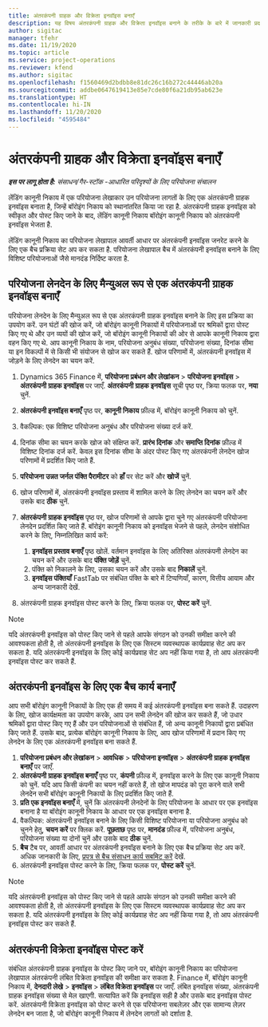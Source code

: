 ```yaml
---
title: अंतरकंपनी ग्राहक और विक्रेता इनवॉइस बनाएँ
description: यह विषय अंतरकंपनी ग्राहक और विक्रेता इनवॉइस बनाने के तरीके के बारे में जानकारी प्रदान करता है.
author: sigitac
manager: tfehr
ms.date: 11/19/2020
ms.topic: article
ms.service: project-operations
ms.reviewer: kfend
ms.author: sigitac
ms.openlocfilehash: f1560469d2bdbb8e81dc26c16b272c44446ab20a
ms.sourcegitcommit: addbe0647619413e85e7cde80f6a21db95ab623e
ms.translationtype: HT
ms.contentlocale: hi-IN
ms.lasthandoff: 11/20/2020
ms.locfileid: "4595484"
---
```

# <a name="create-intercompany-customer-and-vendor-invoices"></a>अंतरकंपनी ग्राहक और विक्रेता इनवॉइस बनाएँ

_**इस पर लागू होता है:** संसाधन/गैर-स्टॉक -आधारित परिदृश्यों के लिए परियोजना संचालन_

लेंडिंग कानूनी निकाय में एक परियोजना लेखाकार उन परियोजना लागतों के लिए एक अंतरकंपनी ग्राहक इनवॉइस बनाता है, जिन्हें बॉरोइंग निकाय को स्थानांतरित किया जा रहा है. अंतरकंपनी ग्राहक इनवॉइस को स्वीकृत और पोस्ट किए जाने के बाद, लेंडिंग कानूनी निकाय बॉरोइंग कानूनी निकाय को अंतरकंपनी इनवॉइस भेजता है.

लेंडिंग कानूनी निकाय का परियोजना लेखापाल आवर्ती आधार पर अंतरकंपनी इनवॉइस जनरेट करने के लिए एक बैच प्रक्रिया सेट अप कर सकता है. परियोजना लेखापाल बैच में अंतरकंपनी इनवॉइस बनाने के लिए विशिष्ट परियोजनाओं जैसे मानदंड निर्दिष्ट करता है.

## <a name="manually-create-an-intercompany-customer-invoice-for-project-transactions"></a>परियोजना लेनदेन के लिए मैन्युअल रूप से एक अंतरकंपनी ग्राहक इनवॉइस बनाएँ 

परियोजना लेनदेन के लिए मैन्युअल रूप से एक अंतरकंपनी ग्राहक इनवॉइस बनाने के लिए इस प्रक्रिया का उपयोग करें. उन घंटों की खोज करें, जो बॉरोइंग कानूनी निकायों में परियोजनाओं पर श्रमिकों द्वारा पोस्ट किए गए थे और उन व्ययों की खोज करें, जो बॉरोइंग कानूनी निकायों की ओर से आपके कानूनी निकाय द्वारा वहन किए गए थे. आप कानूनी निकाय के नाम, परियोजना अनुबंध संख्या, परियोजना संख्या, दिनांक सीमा या इन विकल्पों में से किसी भी संयोजन से खोज कर सकते हैं. खोज परिणामों में, अंतरकंपनी इनवॉइस में जोड़ने के लिए लेनदेन का चयन करें.

1. Dynamics 365 Finance में, **परियोजना प्रबंधन और लेखांकन** > **परियोजना इनवॉइस** > **अंतरकंपनी ग्राहक इनवॉइस** पर जाएँ. **अंतरकंपनी ग्राहक इनवॉइस** सूची पृष्ठ पर, क्रिया फलक पर, **नया** चुनें.
2. **अंतरकंपनी इनवॉइस बनाएँ** पृष्ठ पर, **कानूनी निकाय** फ़ील्ड में, बॉरोइंग कानूनी निकाय को चुनें.
3. वैकल्पिक: एक विशिष्ट परियोजना अनुबंध और परियोजना संख्या दर्ज करें.
4. दिनांक सीमा का चयन करके खोज को संक्षिप्त करें. **प्रारंभ दिनांक** और **समाप्ति दिनांक** फ़ील्ड में विशिष्ट दिनांक दर्ज करें. केवल इस दिनांक सीमा के अंदर पोस्ट किए गए अंतरकंपनी लेनदेन खोज परिणामों में प्रदर्शित किए जाते हैं.
5. **परियोजना उन्नत जर्नल पंक्ति पैरामीटर** को **हाँ** पर सेट करें और **खोजें** चुनें.
6. खोज परिणामों में, अंतरकंपनी इनवॉइस प्रस्ताव में शामिल करने के लिए लेनदेन का चयन करें और उसके बाद **ठीक** चुनें.
7. **अंतरकंपनी ग्राहक इनवॉइस** पृष्ठ पर, खोज परिणामों से आपके द्वारा चुने गए अंतरकंपनी परियोजना लेनदेन प्रदर्शित किए जाते हैं. बॉरोइंग कानूनी निकाय को इनवॉइस भेजने से पहले, लेनदेन संशोधित करने के लिए, निम्नलिखित कार्य करें:
  
    1. **इनवॉइस प्रस्ताव बनाएँ** पृष्ठ खोलें. वर्तमान इनवॉइस के लिए अतिरिक्त अंतरकंपनी लेनदेन का चयन करें और उसके बाद **पंक्ति जोड़ें** चुनें.
    2. पंक्ति को निकालने के लिए, उसका चयन करें और उसके बाद **निकालें** चुनें.
    3. **इनवॉइस पंक्तियाँ** FastTab पर संबंधित पंक्ति के बारे में टिप्पणियाँ, कारण, वित्तीय आयाम और अन्य जानकारी देखें.
    
8. अंतरकंपनी ग्राहक इनवॉइस पोस्ट करने के लिए, क्रिया फलक पर, **पोस्ट करें** चुनें.

> [!NOTE]
> यदि अंतरकंपनी इनवॉइस को पोस्ट किए जाने से पहले आपके संगठन को उनकी समीक्षा करने की आवश्यकता होती है, तो अंतरकंपनी इनवॉइस के लिए एक सिस्टम व्यवस्थापक कार्यप्रवाह सेट अप कर सकता है. यदि अंतरकंपनी इनवॉइस के लिए कोई कार्यप्रवाह सेट अप नहीं किया गया है, तो आप अंतरकंपनी इनवॉइस पोस्ट कर सकते हैं.

## <a name="create-a-batch-job-for-intercompany-invoices"></a>अंतरकंपनी इनवॉइस के लिए एक बैच कार्य बनाएँ

आप सभी बॉरोइंग कानूनी निकायों के लिए एक ही समय में कई अंतरकंपनी इनवॉइस बना सकते हैं. उदाहरण के लिए, खोज कार्यक्षमता का उपयोग करके, आप उन सभी लेनदेन की खोज कर सकते हैं, जो उधार श्रमिकों द्वारा पोस्ट किए गए हैं और उन परियोजनाओं से संबंधित हैं, जो अन्य कानूनी निकायों द्वारा प्रबंधित किए जाते हैं. उसके बाद, प्रत्येक बॉरोइंग कानूनी निकाय के लिए, आप खोज परिणामों में प्रदान किए गए लेनदेन के लिए एक अंतरकंपनी इनवॉइस बना सकते हैं.

1. **परियोजना प्रबंधन और लेखांकन** > **आवधिक** > **परियोजना इनवॉइस** > **अंतरकंपनी ग्राहक इनवॉइस बनाएँ** पर जाएँ.
2. **अंतरकंपनी ग्राहक इनवॉइस बनाएँ** पृष्ठ पर, **कंपनी** फ़ील्ड में, इनवॉइस करने के लिए एक कानूनी निकाय को चुनें. यदि आप किसी कंपनी का चयन नहीं करते हैं, तो खोज मापदंड को पूरा करने वाले सभी लेनदेन सभी बॉरोइंग कानूनी निकायों के लिए प्रदर्शित किए जाते हैं.
3. **प्रति एक इनवॉइस बनाएँ** में, चुनें कि अंतरकंपनी लेनदेनों के लिए परियोजना के आधार पर एक इनवॉइस बनाना है या बॉरोइंग कानूनी निकाय के आधार पर एक इनवॉइस बनाना है.
4. वैकल्पिक: अंतरकंपनी इनवॉइस बनाने के लिए किसी विशिष्ट परियोजना या परियोजना अनुबंध को चुनने हेतु, **चयन करें** पर क्लिक करें. **पूछताछ** पृष्ठ पर, **मानदंड** फ़ील्ड में, परियोजना अनुबंध, परियोजना संख्या या दोनों चुनें और उसके बाद **ठीक** चुनें.
5. **बैच** टैब पर, आवर्ती आधार पर अंतरकंपनी इनवॉइस बनाने के लिए एक बैच प्रक्रिया सेट अप करें. अधिक जानकारी के लिए, [प्रपत्र से बैच संसाधन कार्य सबमिट करें](https://docs.microsoft.com/dynamicsax-2012/appuser-itpro/submit-a-batch-processing-job-from-a-form) देखें.
6. अंतरकंपनी इनवॉइस पोस्ट करने के लिए, क्रिया फलक पर, **पोस्ट करें** चुनें.

> [!NOTE]
> यदि अंतरकंपनी इनवॉइस को पोस्ट किए जाने से पहले आपके संगठन को उनकी समीक्षा करने की आवश्यकता होती है, तो अंतरकंपनी इनवॉइस के लिए एक सिस्टम व्यवस्थापक कार्यप्रवाह सेट अप कर सकता है. यदि अंतरकंपनी इनवॉइस के लिए कोई कार्यप्रवाह सेट अप नहीं किया गया है, तो आप अंतरकंपनी इनवॉइस पोस्ट कर सकते हैं.

## <a name="post-the-intercompany-vendor-invoice"></a>अंतरकंपनी विक्रेता इनवॉइस पोस्ट करें

संबंधित अंतरकंपनी ग्राहक इनवॉइस के पोस्ट किए जाने पर, बॉरोइंग कानूनी निकाय का परियोजना लेखापाल अंतरकंपनी लंबित विक्रेता इनवॉइस की समीक्षा कर सकता है. Finance में, बॉरोइंग कानूनी निकाय में, **देनदारी लेखे** > **इनवॉइस** > **लंबित विक्रेता इनवॉइस** पर जाएँ. लंबित इनवॉइस संख्या, अंतरकंपनी ग्राहक इनवॉइस संख्या से मेल खाएगी. सत्यापित करें कि इनवॉइस सही है और उसके बाद इनवॉइस पोस्ट करें. अंतरकंपनी विक्रेता इनवॉइस को पोस्ट करने से एक परियोजना सबलेज़र और एक सामान्य लेज़र लेनदेन बन जाता है, जो बॉरोइंग कानूनी निकाय में लेनदेन लागतों को दर्शाता है.
